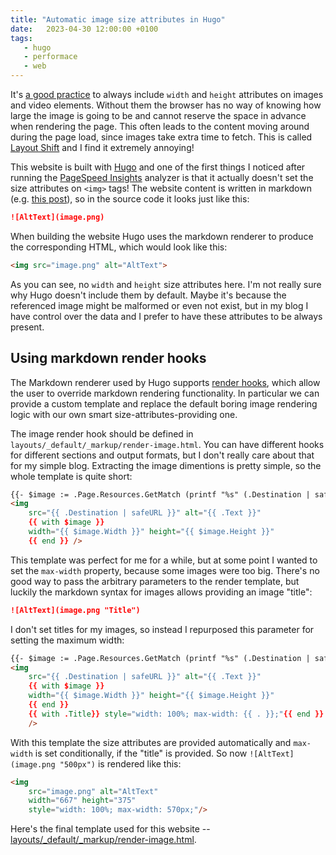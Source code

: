 ```yaml
---
title: "Automatic image size attributes in Hugo"
date:   2023-04-30 12:00:00 +0100
tags:
   - hugo
   - performace
   - web
---
```


It's [a good practice](https://web.dev/optimize-cls/#images-without-dimensions) to always include `width` and `height` attributes on images and video elements. Without them the browser has no way of knowing how large the image is going to be and cannot reserve the space in advance when rendering the page. This often leads to the content moving around during the page load, since images take extra time to fetch. This is called [Layout Shift](https://web.dev/cls/) and I find it extremely annoying!

This website is built with [Hugo](https://gohugo.io/) and one of the first things I noticed after running the [PageSpeed Insights](https://pagespeed.web.dev/) analyzer is that it actually doesn't set the size attributes on `<img>` tags! The website content is written in markdown (e.g. [this post](https://github.com/werat/werat.github.io/blob/956954c4c00055428167c3677d129c2a530e4848/content/posts/2023-04-30-automatic-image-size-attributes-in-hugo/index.md)), so in the source code it looks just like this:

```markdown
![AltText](image.png)
```

When building the website Hugo uses the markdown renderer to produce the corresponding HTML, which would look like this:

```html
<img src="image.png" alt="AltText">
```

As you can see, no `width` and `height` size attributes here. I'm not really sure why Hugo doesn't include them by default. Maybe it's because the referenced image might be malformed or even not exist, but in my blog I have control over the data and I prefer to have these attributes to be always present.

## Using markdown render hooks

The Markdown renderer used by Hugo supports [render hooks](https://gohugo.io/templates/render-hooks/), which allow the user to override markdown rendering functionality. In particular we can provide a custom template and replace the default boring image rendering logic with our own smart size-attributes-providing one.

The image render hook should be defined in `layouts/_default/_markup/render-image.html`. You can have different hooks for different sections and output formats, but I don't really care about that for my simple blog. Extracting the image dimentions is pretty simple, so the whole template is quite short:

```html
{{- $image := .Page.Resources.GetMatch (printf "%s" (.Destination | safeURL)) -}}
<img
    src="{{ .Destination | safeURL }}" alt="{{ .Text }}"
    {{ with $image }}
    width="{{ $image.Width }}" height="{{ $image.Height }}"
    {{ end }} />
```

This template was perfect for me for a while, but at some point I wanted to set the `max-width` property, because some images were too big. There's no good way to pass the arbitrary parameters to the render template, but luckily the markdown syntax for images allows providing an image "title":

```markdown
![AltText](image.png "Title")
```

I don't set titles for my images, so instead I repurposed this parameter for setting the maximum width:

```html
{{- $image := .Page.Resources.GetMatch (printf "%s" (.Destination | safeURL)) -}}
<img
    src="{{ .Destination | safeURL }}" alt="{{ .Text }}"
    {{ with $image }}
    width="{{ $image.Width }}" height="{{ $image.Height }}"
    {{ end }}
    {{ with .Title}} style="width: 100%; max-width: {{ . }};"{{ end }}
    />
```

With this template the size attributes are provided automatically and `max-width` is set conditionally, if the "title" is provided. So now `![AltText](image.png "500px")` is rendered like this:

```html
<img
    src="image.png" alt="AltText"
    width="667" height="375"
    style="width: 100%; max-width: 570px;"/>
```

Here's the final template used for this website -- [layouts/_default/_markup/render-image.html](https://github.com/werat/werat.github.io/blob/faa5bab6f6498b25ce0df1c261e16af7fa881f9d/layouts/_default/_markup/render-image.html).

